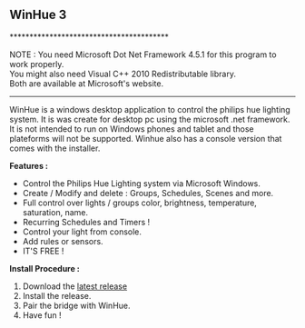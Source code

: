 <h2>WinHue 3</h2>
****************************************

NOTE : You need Microsoft Dot Net Framework 4.5.1 for this program to work properly. <br/>
You might also need Visual C++ 2010 Redistributable library. <br/>
Both are available at Microsoft's website. 

****************************************

WinHue is a windows desktop application to control the philips hue lighting system. It is was create for desktop pc using the microsoft .net framework. It is not intended to run on Windows phones and tablet and those plateforms will not be supported. Winhue also has a console version that comes with the installer. 

<b>Features : </b>

- Control the Philips Hue Lighting system via Microsoft Windows.
- Create / Modify and delete : Groups, Schedules, Scenes and more.
- Full control over lights / groups color, brightness, temperature, saturation, name.
- Recurring Schedules and Timers !
- Control your light from console.
- Add rules or sensors.
- IT'S FREE !

<b>Install Procedure :</b>

1. Download the [latest release](/releases/latest)
2. Install the release.
3. Pair the bridge with WinHue.
4. Have fun !
